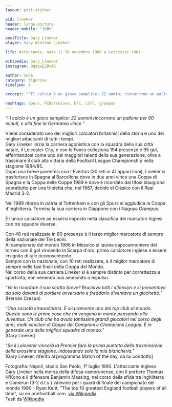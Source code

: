 ```yaml
---
layout: post-sticker

pid: lineker
header: large-picture
header_mobile: "100%"

postTitle: Gary Lineker
player: Gary Winston Lineker

life: Attaccante, nato il 30 novembre 1960 a Leicester (UK)

wikipedia: Gary_Lineker
instagram: BqzeuE2BvAG

author: none
category: figurine
timeline: 0

excerpt: "“Il calcio è un gioco semplice: 22 uomini rincorrono un pallone per 90 minuti, e alla fine la Germania vince.” @GaryLineker"

hashtags: Spurs, FCBarcelona, EFC, LCFC, grampus
---
```

“I _l calcio è un gioco semplice: 22 uomini rincorrono un pallone per 90 minuti, e alla fine la Germania vince._”

Viene considerato uno dei migliori calciatori britannici della storia e uno dei migliori attaccanti di tutti i tempi.  
Gary Lineker inizia la carriera agonistica con la squadra della sua città natale, il Leicester City, e con le Foxes colleziona 194 presenze e 95 gol, affermandosi come uno dei maggiori talenti della sua generazione, oltre a trascinare il club alla vittoria della Football League Championship nella stagione 1984/85.  
Dopo una breve parentesi con l'Everton (30 reti in 41 apparizioni), Lineker si trasferisce in Spagna al Barcellona dove in due anni vince una Coppa di Spagna e la Coppa delle Coppe 1989 e dove è ricordato dai tifosi blaugrana soprattutto per una tripletta che, nel 1987, decide el Clásico con il Real Madrid 3-2.

Nel 1989 ritorna in patria al Tottenham e con gli Spurs si aggiudica la Coppa d'Inghilterra. Termina la sua carriera in Giappone con i Nagoya Grampus.

È l’unico calciatore ad essersi imposto nella classifica dei marcatori Inglesi con tre squadre diverse.

Con 48 reti realizzate in 80 presenze è il terzo miglior marcatore di sempre della nazionale dei Tre Leoni.  
Al campionato del mondo 1986 in Messico si laurea capocannoniere del torneo con 6 gol vincendo la Scarpa d'oro, primo calciatore inglese a essere insignito di tale riconoscimento.  
Sempre con la nazionale, con 10 reti realizzate, è il miglior marcatore di sempre nelle fasi finali della Coppa del Mondo.  
Nel corso della sua carriera Lineker si è sempre distinto per correttezza e sportività, non venendo mai ammonito o espulso.

“_Ve lo ricordate il suo scatto breve? Bruciava tutti i difensori e si presentava da solo davanti al portiere avversario e freddarlo diventava un giochetto._”  
(Hernán Crespo)

“_Una società straordinaria. È sicuramente uno dei top club al mondo. Queste sono le prime cose che mi vengono in mente pensando alla Juventus. Un club che ha avuto tantissimi grandi giocatori nel corso degli anni, molti vincitori di Coppe dei Campioni e Champions League. È in generale una delle migliori squadre al mondo._”  
(Gary Lineker)

“_Se il Leicester vincerà la Premier farò la prima puntata della trasmissione della prossima stagione, indossando solo la mia biancheria._”  
(Gary Lineker, riferito al programma Match of the day, da lui condotto]

<div class="post-disclaimer">Fotografia: Napoli, stadio San Paolo, 1º luglio 1990. L'attaccante inglese Gary Lineker nella morsa della difesa camerunense, con il portiere Thomas N'Kono e il difensore Benjamin Massing, nel corso della sfida tra Inghilterra e Camerun (3-2 d.t.s.) valevole per i quarti di finale del campionato del mondo 1990 - Ryan Kent, "The top 10 greatest England football players of all time", su en.onefootball.com. <a href="https://it.wikipedia.org/wiki/File:Italia_%2790,_Inghilterra-Camerun_3-2,_Gary_Lineker.jpg" target="_blank">via Wikipedia</a>
</div>

<div class="post-disclaimer">Testi da <a title="Gary Lineker" href="https://it.wikipedia.org/wiki/Gary_Lineker" target="_blank">Wikipedia</a>
</div>
